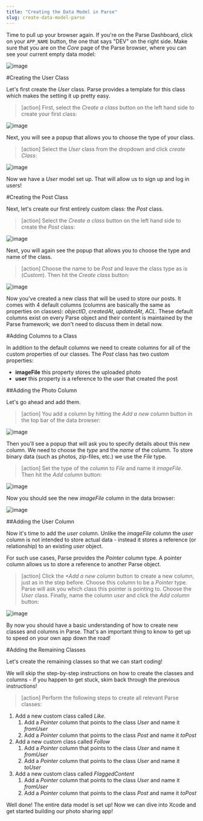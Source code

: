 ```yaml
---
title: "Creating the Data Model in Parse"
slug: create-data-model-parse
---
```


Time to pull up your browser again. If you're on the Parse Dashboard, click on your `APP_NAME` button, the one that says "DEV" on the right side. Make sure that you are on the *Core* page of the Parse browser, where you can see your current empty data model:

![image](empty_data_browser.png)

#Creating the User Class

Let's first create the *User* class. Parse provides a template for this class which makes the setting it up pretty easy.

> [action]
First, select the *Create a class* button on the left hand side to create your first class:
>
![image](add_class_arrow.png)

Next, you will see a popup that allows you to choose the type of your class.

> [action]
Select the *User* class from the dropdown and click *create Class*:
>
![image](create_user.png)

Now we have a *User* model set up. That will allow us to sign up and log in users!

#Creating the Post Class

Next, let's create our first entirely custom class: the *Post* class.

> [action]
Select the *Create a class* button on the left hand side to create the *Post* class:
>
![image](add_class_arrow.png)

Next, you will again see the popup that allows you to choose the type and name of the class.

> [action]
Choose the name to be *Post* and leave the class type as is (*Custom*). Then hit the *Create class* button:
>
![image](new_class.png)

Now you've created a new class that will be used to store our posts. It comes with 4 default columns (columns are basically the same as properties on classes): *objectID*, *createdAt*, *updatedAt*, *ACL*. These default columns exist on every Parse object and their content is maintained by the Parse framework; we don't need to discuss them in detail now.

#Adding Columns to a Class

In addition to the default columns we need to create columns for all of the custom properties of our classes. The *Post* class has two custom properties:

- **imageFile** this property stores the uploaded photo
- **user** this property is a reference to the user that created the post

##Adding the Photo Column

Let's go ahead and add them.

> [action]
You add a column by hitting the *Add a new column* button in the top bar of the data browser:
>
![image](add_column_arrow.png)

Then you'll see a popup that will ask you to specify details about this new column. We need to choose the *type* and the *name* of the column. To store binary data (such as photos, zip-files, etc.) we use the *File* type.

> [action]
Set the type of the column to *File* and name it *imageFile*. Then hit the *Add column* button:
>
![image](add_column2.png)

Now you should see the new *imageFile* column in the data browser:

![image](new_column.png)

##Adding the User Column

Now it's time to add the *user* column. Unlike the *imageFile* column the *user* column is not intended to store actual data - instead it stores a reference (or relationship) to an existing *user* object.

For such use cases, Parse provides the *Pointer* column type. A pointer column allows us to store a reference to another Parse object.

> [action]
Click the *+Add a new column* button to create a new column, just as in the step before. Choose this column to be a *Pointer* type. Parse will ask you which class this pointer is pointing to. Choose the *User* class. Finally, name the column *user* and click the *Add column* button:
>
![image](add_pointer.png)

By now you should have a basic understanding of how to create new classes and columns in Parse. That's an important thing to know to get up to speed on your own app down the road!

#Adding the Remaining Classes

Let's create the remaining classes so that we can start coding!

We will skip the step-by-step instructions on how to create the classes and columns - if you happen to get stuck, skim back through the previous instructions!

> [action]
> Perform the following steps to create all relevant Parse classes:
>
1. Add a new custom class called *Like*.
	1. Add a *Pointer* column that points to the class *User* and name it *fromUser*
	2. Add a *Pointer* column that points to the class *Post* and name it *toPost*
2. Add a new custom class called *Follow*
	1. Add a *Pointer* column that points to the class *User* and name it *fromUser*
	2. Add a *Pointer* column that points to the class *User* and name it *toUser*
3. Add a new custom class called *FlaggedContent*
	1. Add a *Pointer* column that points to the class *User* and name it *fromUser*
	2. Add a *Pointer* column that points to the class *Post* and name it *toPost*

Well done! The entire data model is set up! Now we can dive into Xcode and get started building our photo sharing app!
